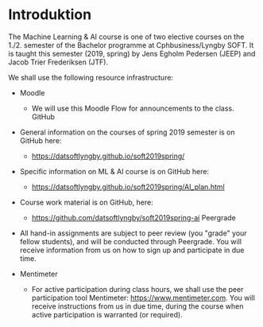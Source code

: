 # Introduktion

The Machine Learning & AI course is one of two elective courses on the 1./2.
semester of the Bachelor programme at Cphbusiness/Lyngby SOFT. It is taught
this semester (2019, spring) by Jens Egholm Pedersen (JEEP) and Jacob Trier
Frederiksen (JTF).

We shall use the following resource infrastructure:

* Moodle
  * We will use this Moodle Flow for announcements to the class.
GitHub

* General information on the courses of spring 2019 semester is on GitHub here:
  * https://datsoftlyngby.github.io/soft2019spring/

* Specific information on ML & AI course is on GitHub here:
  * https://datsoftlyngby.github.io/soft2019spring/AI_plan.html

* Course work material is on GitHub, here:
  * https://github.com/datsoftlyngby/soft2019spring-ai
Peergrade

* All hand-in assignments are subject to peer review (you "grade" your fellow students), and will be conducted through Peergrade. You will receive information from us on how to sign up and participate in due time. 

* Mentimeter

  * For active participation during class hours, we shall use the peer participation tool Mentimeter: https://www.mentimeter.com. You will receive instructions from us in due time, during the course when active participation is warranted (or required).
